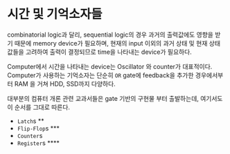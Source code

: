 # 시간 및 기억소자들

combinatorial logic과 달리, sequential logic의 경우 과거의 출력값에도 영향을 받기 때문에 memory device가 필요하며, 현재의 input 이외의 과거 상태 및 현재 상태 값들을 고려하여 출력이 결정되므로 time을 나타내는 device가 필요하다.

Computer에서 시간을 나타내는 device는 Oscillator 와 counter가 대표적이다. Computer가 사용하는 기억소자는 단순히 `OR` gate에 feedback을 추가한 경우에서부터 RAM 을 거쳐 HDD, SSD까지 다양하다. 

대부분의 컴퓨터 개론 관련 교과서들은 gate 기반의 구현물 부터 출발하는데, 여기서도 이 순서를 그대로 따른다.

* `Latch`s **
* `Flip-Flop`s ***
* `Counter`s 
* `Register`s ****


